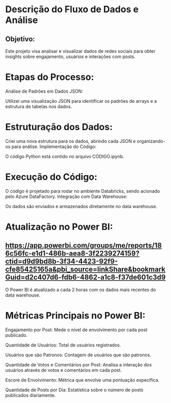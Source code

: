 # Descrição do Fluxo de Dados e Análise
## Objetivo:
Este projeto visa analisar e visualizar dados de redes sociais para obter insights sobre engajamento, usuários e interações com posts.

# Etapas do Processo:
Análise de Padrões em Dados JSON:

Utilizei uma visualização JSON para identificar os padrões de arrays e a estrutura de tabelas nos dados.

# Estruturação dos Dados:

Criei uma nova estrutura para os dados, abrindo cada JSON e organizando-os para análise.
Implementação do Código:

O código Python está contido no arquivo CÓDIGO.ipynb.

# Execução do Código:

O código é projetado para rodar no ambiente Databricks, sendo acionado pelo Azure DataFactory.
Integração com Data Warehouse:

Os dados são enviados e armazenados diretamente no data warehouse.

# Atualização no Power BI:
## https://app.powerbi.com/groups/me/reports/186c56fc-e1d1-486b-aea8-3f2239274159?ctid=d9d9bd8b-3f34-4423-92f9-cfe85425165a&pbi_source=linkShare&bookmarkGuid=d2c407d6-fdb6-4862-a1c8-f37de601c3d9

O Power BI é atualizado a cada 2 horas com os dados mais recentes do data warehouse.
# Métricas Principais no Power BI:

Engajamento por Post: Mede o nível de envolvimento por cada post publicado.

Quantidade de Usuários: Total de usuários registrados.

Usuários que são Patronos: Contagem de usuários que são patronos.

Quantidade de Votos e Comentários por Post: Analisa a interação dos usuários através de votos e comentários em cada post.

Escore de Envolvimento: Métrica que envolve uma pontuação específica.

Quantidade de Posts por Dia: Estatística sobre o número de posts publicados diariamente.
